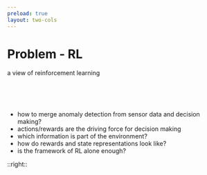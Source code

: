 ```yaml
---
preload: true
layout: two-cols
---
```


# Problem - RL

a view of reinforcement learning

<br>
<br>
<br>

- how to merge anomaly detection from sensor data and decision making?
- actions/rewards are the driving force for decision making
- which information is part of the environment?
- how do rewards and state representations look like?
- is the framework of RL alone enough?

::right::

<div>
<img :src="'./rl.png'" class="mt-20">
</div>

<Bar title="Machine Learning for Safer Smart Environments"/>
